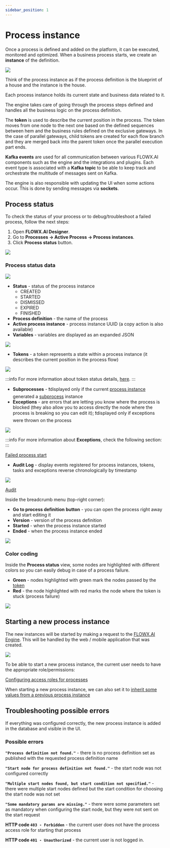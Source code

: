```yaml
---
sidebar_position: 1
---
```


# Process instance

Once a process is defined and added on the platform, it can be executed, monitored and optimized. When a business process starts, we create an **instance** of the definition. 

![](../../img/proc_instance_progress.png)

Think of the process instance as if the process definition is the blueprint of a house and the instance is the house.

Each process instance holds its current state and business data related to it.

The engine takes care of going through the process steps defined and handles all the business logic on the process definition.

The **token** is used to describe the current position in the process. The token moves from one node to the next one based on the defined sequences between hem and the business rules defined on the exclusive gateways. In the case of parallel gateways, child tokens are created for each flow branch and they are merged back into the parent token once the parallel execution part ends.

**Kafka events** are used for all communication between various FLOWX.AI components such as the engine and the integrations and plugins. Each event type is associated with a **Kafka topic** to be able to keep track and orchestrate the multitude of messages sent on Kafka.

The engine is also responsible with updating the UI when some actions occur. This is done by sending messages via **sockets**.

## Process status

To check the status of your process or to debug/troubleshoot a failed process, follow the next steps:

1. Open **FLOWX.AI Designer**.
2. Go to **Processes → Active Process → Process instances**.
3. Click **Process status** button.

![](../../img/process_status.png)

### Process status data

![](../../img/process_status_data.png)

* **Status** - status of the process instance
  * CREATED
  * STARTED
  * DISMISSED
  * EXPIRED
  * FINISHED
* **Process definition** - the name of the process
* **Active process instance** - process instance UUID (a copy action is also available)
* **Variables** - variables are displayed as an expanded JSON

![](../../img/process_variables.png)

* **Tokens** - a token represents a state within a process instance (it describes the current position in the process flow)

![](../../img/process_tokens.png)

:::info
For more information about token status details, [here](../../../token).
:::

* **Subprocesses** - :exclamation:displayed only if the current [process instance](process-instance.md) generated a [subprocess](../../subprocess.md) instance
* **Exceptions** - are errors that are letting you know where the process is blocked (they also allow you to access directly the node where the process is breaking so you can edit it); :exclamation:displayed only if exceptions were thrown on the process

![](../../img/process_exceptions.png)

:::info
For more information about **Exceptions**, check the following section:
:::

[Failed process start](../failed-process-start.md)

* **Audit Log** - display events registered for process instances, tokens, tasks and exceptions reverse chronologically by timestamp

![](../../img/process_status_audit.png)

[Audit](../../../../platform-deep-dive/core-components/core-extensions/audit)

Inside the breadcrumb menu (top-right corner):

* **Go to process definition** **button** - you can open the process right away and start editing it
* **Version** - version of the process definition
* **Started** - when the process instance started
* **Ended** - when the process instance ended

![](../../img/process_export_smth.png)

### Color coding

Inside the **Process status** view, some nodes are highlighted with different colors so you can easily debug in case of a process failure.

* **Green** - nodes highlighted with green mark the nodes passed by the [token](../../../token.md)
* **Red** - the node highlighted with red marks the node where the token is stuck (process failure)

![](../../img/color_coding.gif)

## Starting a new process instance

The new instances will be started by making a request to the [FLOWX.AI Engine](../../../../platform-deep-dive/core-components/flowx-engine). This will be handled by the web / mobile application that was created.

![](../../img/process_instance_diagram.png)

To be able to start a new process instance, the current user needs to have the appropriate role/permissions:

[Configuring access roles for processes](../../../../platform-setup-guides/flowx-engine-setup-guide/configuring-access-roles-for-processes.md)

When starting a new process instance, we can also set it to [inherit some values from a previous process instance](../../../../platform-deep-dive/core-components/flowx-engine.md#orchestration)
## Troubleshooting possible errors

If everything was configured correctly, the new process instance is added in the database and visible in the UI.

### Possible errors

**`"Process definition not found."`** - there is no process definition set as published with the requested process definition name

**`"Start node for process definition not found."`** - the start node was not configured correctly

**`"Multiple start nodes found, but start condition not specified."`** - there were multiple start nodes defined but the start condition for choosing the start node was not set

**`"Some mandatory params are missing."`** - there were some parameters set as mandatory when configuring the start node, but they were not sent on the start request

**HTTP code `403 - Forbidden`** - the current user does not have the process access role for starting that process&#x20;

**HTTP code `401 - Unauthorized`** - the current user is not logged in.